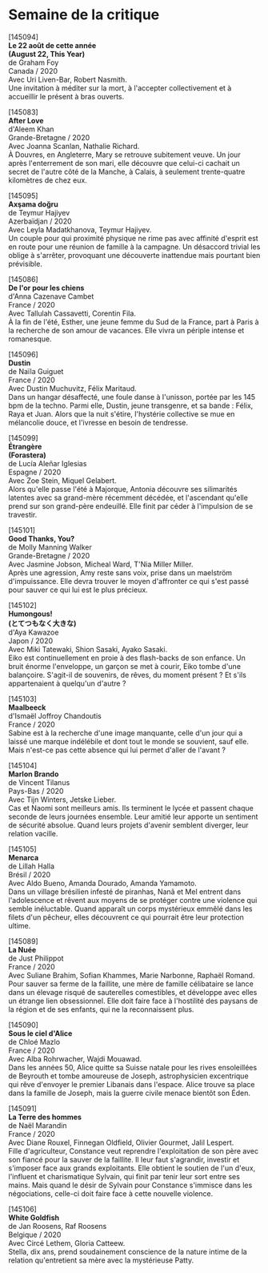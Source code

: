 # Semaine de la critique

[145094]  
**Le 22 août de cette année**  
**(August 22, This Year)**  
de Graham Foy  
Canada / 2020  
Avec Uri Liven-Bar, Robert Nasmith.  
Une invitation à méditer sur la mort, à l'accepter collectivement et à accueillir le présent à bras ouverts.

[145083]  
**After Love**  
d'Aleem Khan  
Grande-Bretagne / 2020  
Avec Joanna Scanlan, Nathalie Richard.  
À Douvres, en Angleterre, Mary se retrouve subitement veuve. Un jour après l'enterrement de son mari, elle découvre que celui-ci cachait un secret de l'autre côté de la Manche, à Calais, à seulement trente-quatre kilomètres de chez eux.

[145095]  
**Axşama doğru**  
de Teymur Hajiyev  
Azerbaïdjan / 2020  
Avec Leyla Madatkhanova, Teymur Hajiyev.  
Un couple pour qui proximité physique ne rime pas avec affinité d'esprit est en route pour une réunion de famille à la campagne. Un désaccord trivial les oblige à s'arrêter, provoquant une découverte inattendue mais pourtant bien prévisible.

[145086]  
**De l'or pour les chiens**  
d'Anna Cazenave Cambet  
France / 2020  
Avec Tallulah Cassavetti, Corentin Fila.  
À la fin de l'été, Esther, une jeune femme du Sud de la France, part à Paris à la recherche de son amour de vacances. Elle vivra un périple intense et romanesque.

[145096]  
**Dustin**  
de Naïla Guiguet  
France / 2020  
Avec Dustin Muchuvitz, Félix Maritaud.  
Dans un hangar désaffecté, une foule danse à l'unisson, portée par les 145 bpm de la techno. Parmi elle, Dustin, jeune transgenre, et sa bande : Félix, Raya et Juan. Alors que la nuit s'étire, l'hystérie collective se mue en mélancolie douce, et l'ivresse en besoin de tendresse.

[145099]  
**Étrangère**  
**(Forastera)**  
de Lucía Aleñar Iglesias  
Espagne / 2020  
Avec Zoe Stein, Miquel Gelabert.  
Alors qu'elle passe l'été à Majorque, Antonia découvre ses silimarités latentes avec sa grand-mère récemment décédée, et l'ascendant qu'elle prend sur son grand-père endeuillé. Elle finit par céder à l'impulsion de se travestir.

[145101]  
**Good Thanks, You?**  
de Molly Manning Walker  
Grande-Bretagne / 2020  
Avec Jasmine Jobson, Micheal Ward, T'Nia Miller Miller.  
Après une agression, Amy reste sans voix, prise dans un maelström d'impuissance. Elle devra trouver le moyen d'affronter ce qui s'est passé pour sauver ce qui lui est le plus précieux.

[145102]  
**Humongous!**  
**(とてつもなく大きな)**  
d'Aya Kawazoe  
Japon / 2020  
Avec Miki Tatewaki, Shion Sasaki, Ayako Sasaki.  
Eiko est continuellement en proie à des flash-backs de son enfance. Un bruit énorme l'enveloppe, un garçon se met à courir, Eiko tombe d'une balançoire. S'agit-il de souvenirs, de rêves, du moment présent ? Et s'ils appartenaient à quelqu'un d'autre ?

[145103]  
**Maalbeeck**  
d'Ismaël Joffroy Chandoutis  
France / 2020  
Sabine est à la recherche d'une image manquante, celle d'un jour qui a laissé une marque indélébile et dont tout le monde se souvient, sauf elle. Mais n'est-ce pas cette absence qui lui permet d'aller de l'avant ?

[145104]  
**Marlon Brando**  
de Vincent Tilanus  
Pays-Bas / 2020  
Avec Tijn Winters, Jetske Lieber.  
Cas et Naomi sont meilleurs amis. Ils terminent le lycée et passent chaque seconde de leurs journées ensemble. Leur amitié leur apporte un sentiment de sécurité absolue. Quand leurs projets d'avenir semblent diverger, leur relation vacille.

[145105]  
**Menarca**  
de Lillah Halla  
Brésil / 2020  
Avec Aldo Bueno, Amanda Dourado, Amanda Yamamoto.  
Dans un village brésilien infesté de piranhas, Nanã et Mel entrent dans l'adolescence et rêvent aux moyens de se protéger contre une violence qui semble inéluctable. Quand apparaît un corps mystérieux emmêlé dans les filets d'un pêcheur, elles découvrent ce qui pourrait être leur protection ultime.

[145089]  
**La Nuée**  
de Just Philippot  
France / 2020  
Avec Suliane Brahim, Sofian Khammes, Marie Narbonne, Raphaël Romand.  
Pour sauver sa ferme de la faillite, une mère de famille célibataire se lance dans un élevage risqué de sauterelles comestibles, et développe avec elles un étrange lien obsessionnel. Elle doit faire face à l'hostilité des paysans de la région et de ses enfants, qui ne la reconnaissent plus.

[145090]  
**Sous le ciel d'Alice**  
de Chloé Mazlo  
France / 2020  
Avec Alba Rohrwacher, Wajdi Mouawad.  
Dans les années 50, Alice quitte sa Suisse natale pour les rives ensoleillées de Beyrouth et tombe amoureuse de Joseph, astrophysicien excentrique qui rêve d'envoyer le premier Libanais dans l'espace. Alice trouve sa place dans la famille de Joseph, mais la guerre civile menace bientôt son Éden.

[145091]  
**La Terre des hommes**  
de Naël Marandin  
France / 2020  
Avec Diane Rouxel, Finnegan Oldfield, Olivier Gourmet, Jalil Lespert.  
Fille d'agriculteur, Constance veut reprendre l'exploitation de son père avec son fiancé pour la sauver de la faillite. Il leur faut s'agrandir, investir et s'imposer face aux grands exploitants. Elle obtient le soutien de l'un d'eux, l'influent et charismatique Sylvain, qui finit par tenir leur sort entre ses mains. Mais quand le désir de Sylvain pour Constance s'immisce dans les négociations, celle-ci doit faire face à cette nouvelle violence.

[145106]  
**White Goldfish**  
de Jan Roosens, Raf Roosens  
Belgique / 2020  
Avec Circé Lethem, Gloria Catteew.  
Stella, dix ans, prend soudainement conscience de la nature intime de la relation qu'entretient sa mère avec la mystérieuse Patty.

